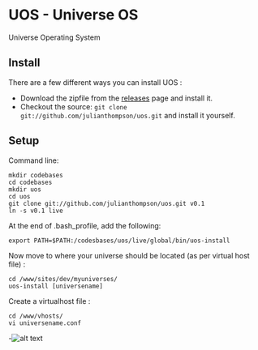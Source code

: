 # UOS - Universe OS

Universe Operating System

## Install
There are a few different ways you can install UOS :

* Download the zipfile from the [releases](https://github.com/julianthompson/uos/releases) page and install it. 
* Checkout the source: `git clone git://github.com/julianthompson/uos.git` and install it yourself.
   
## Setup

Command line:
```
mkdir codebases
cd codebases
mkdir uos
cd uos
git clone git://github.com/julianthompson/uos.git v0.1
ln -s v0.1 live
```

At the end of .bash_profile, add the following:
```
export PATH=$PATH:/codesbases/uos/live/global/bin/uos-install
```

Now move to where your universe should be located (as per virtual host file) :
```
cd /www/sites/dev/myuniverses/
uos-install [universename]
```

Create a virtualhost file :
```
cd /www/vhosts/
vi universename.conf
```


-![alt text](http://i.imgur.com/WWLYo.gif "Frustrated cat can't believe this is the 12th time he's clicked on an auto-linked README.md URL")
